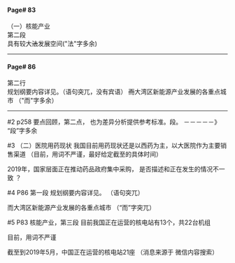 #### Page# 83
（一）核能产业  
第二段    
具有较大~~法~~发展空间("法"字多余) 
___  

#### Page# 86
第二行  
规划纲要内容详见。（语句突兀，没有宾语）
~~而~~大湾区新能源产业发展的各重点城市 （"而"字多余）


___

#2
p258
要点回顾，第二点，
也为差异分析提供参考标准。段。 －－－－－》 “段”字多余

#3
（二）医院用药现状
我国目前用药现状还是以西药为主，以大医院作为主要销售渠道
（目前，用词不严谨，最好给定截至的具体时间）

2019年，国家层面正在推动药品政府集中采购，
是否描述和正在发生的情况不一致 ？

#4 
P86
第一段
规划纲要内容详见。 （语句突兀）

而大湾区新能源产业发展的各重点城市 （“而”字突兀）

#5
P83 核能产业，第三段
目前我国正在运营的核电站有13个，共22台机组

目前，用词不严谨

截至到2019年5月，中国正在运营的核电站21座
（消息来源于 微信内容搜索）
